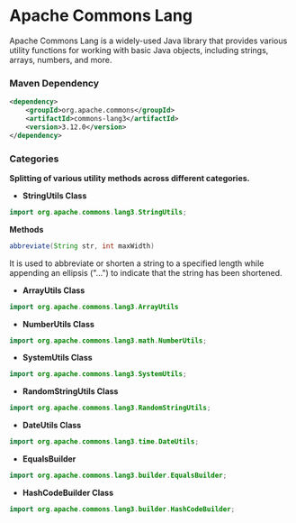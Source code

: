 # Apache Commons Lang

Apache Commons Lang is a widely-used Java library that provides various utility functions for working with basic Java objects, including strings, arrays, numbers, and more.

### **Maven Dependency**

```xml
<dependency>
    <groupId>org.apache.commons</groupId>
    <artifactId>commons-lang3</artifactId>
    <version>3.12.0</version>
</dependency>
```

### **Categories**

**Splitting of various utility methods across different categories.**



* **StringUtils Class**

```java
import org.apache.commons.lang3.StringUtils;
```

**Methods**

```java
abbreviate(String str, int maxWidth)
```

It is used to abbreviate or shorten a string to a specified length while appending an ellipsis ("...") to indicate that the string has been shortened.







* **ArrayUtils Class**

```java
import org.apache.commons.lang3.ArrayUtils
```





* **NumberUtils Class**

```java
import org.apache.commons.lang3.math.NumberUtils;
```



* **SystemUtils Class**

```java
import org.apache.commons.lang3.SystemUtils;
```



* **RandomStringUtils Class**

```java
import org.apache.commons.lang3.RandomStringUtils;
```



* **DateUtils Class**

```java
import org.apache.commons.lang3.time.DateUtils;
```



* **EqualsBuilder**&#x20;

```java
import org.apache.commons.lang3.builder.EqualsBuilder;
```



* **HashCodeBuilder Class**

```java
import org.apache.commons.lang3.builder.HashCodeBuilder;
```

